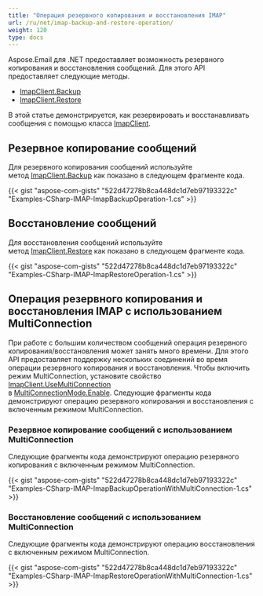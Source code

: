 ```yaml
---
title: "Операция резервного копирования и восстановления IMAP"
url: /ru/net/imap-backup-and-restore-operation/
weight: 120
type: docs
---
```



Aspose.Email для .NET предоставляет возможность резервного копирования и восстановления сообщений. Для этого API предоставляет следующие методы.

- [ImapClient.Backup](https://reference.aspose.com/email/net/aspose.email.clients.imap/imapclient/backup/#backup/)
- [ImapClient.Restore](https://reference.aspose.com/email/net/aspose.email.clients.imap/imapclient/restore/)

В этой статье демонстрируется, как резервировать и восстанавливать сообщения с помощью класса [ImapClient](https://reference.aspose.com/email/net/aspose.email.clients.imap/imapclient/).

## **Резервное копирование сообщений**

Для резервного копирования сообщений используйте метод [ImapClient.Backup](https://reference.aspose.com/email/net/aspose.email.clients.imap/imapclient/backup/#backup/) как показано в следующем фрагменте кода.

{{< gist "aspose-com-gists" "522d47278b8ca448dc1d7eb97193322c" "Examples-CSharp-IMAP-ImapBackupOperation-1.cs" >}}

## **Восстановление сообщений**

Для восстановления сообщений используйте метод [ImapClient.Restore](https://reference.aspose.com/email/net/aspose.email.clients.imap/imapclient/restore/) как показано в следующем фрагменте кода.

{{< gist "aspose-com-gists" "522d47278b8ca448dc1d7eb97193322c" "Examples-CSharp-IMAP-ImapRestoreOperation-1.cs" >}}

## **Операция резервного копирования и восстановления IMAP с использованием MultiConnection**

При работе с большим количеством сообщений операция резервного копирования/восстановления может занять много времени. Для этого API предоставляет поддержку нескольких соединений во время операции резервного копирования и восстановления. Чтобы включить режим MultiConnection, установите свойство [ImapClient.UseMultiConnection](https://reference.aspose.com/email/net/aspose.email.clients/emailclient/usemulticonnection/) в [MultiConnectionMode.Enable](https://reference.aspose.com/email/net/aspose.email.clients/multiconnectionmode/). Следующие фрагменты кода демонстрируют операцию резервного копирования и восстановления с включенным режимом MultiConnection.

### **Резервное копирование сообщений с использованием MultiConnection**

Следующие фрагменты кода демонстрируют операцию резервного копирования с включенным режимом MultiConnection.

{{< gist "aspose-com-gists" "522d47278b8ca448dc1d7eb97193322c" "Examples-CSharp-IMAP-ImapBackupOperationWithMultiConnection-1.cs" >}}

### **Восстановление сообщений с использованием MultiConnection**

Следующие фрагменты кода демонстрируют операцию восстановления с включенным режимом MultiConnection.

{{< gist "aspose-com-gists" "522d47278b8ca448dc1d7eb97193322c" "Examples-CSharp-IMAP-ImapRestoreOperationWithMultiConnection-1.cs" >}}
